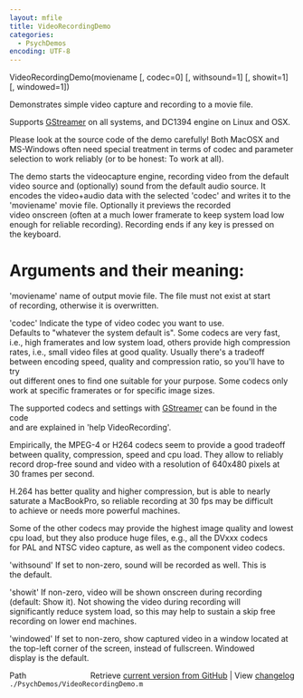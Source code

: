 ```yaml
---
layout: mfile
title: VideoRecordingDemo
categories:
  - PsychDemos
encoding: UTF-8
---
```


VideoRecordingDemo(moviename [, codec=0] [, withsound=1] [, showit=1] [, windowed=1])  

Demonstrates simple video capture and recording to a movie file.  

Supports [GStreamer](/docs/GStreamer) on all systems, and DC1394 engine on Linux and OSX.  

Please look at the source code of the demo carefully! Both MacOSX and  
MS-Windows often need special treatment in terms of codec and parameter  
selection to work reliably (or to be honest: To work at all).  

The demo starts the videocapture engine, recording video from the default  
video source and (optionally) sound from the default audio source. It  
encodes the video+audio data with the selected 'codec' and writes it to the  
'moviename' movie file. Optionally it previews the recorded  
video onscreen (often at a much lower framerate to keep system load low  
enough for reliable recording). Recording ends if any key is pressed on  
the keyboard.  

# Arguments and their meaning:  

'moviename' name of output movie file. The file must not exist at start  
of recording, otherwise it is overwritten.  

'codec' Indicate the type of video codec you want to use.  
Defaults to "whatever the system default is". Some codecs are very fast,  
i.e., high framerates and low system load, others provide high compression  
rates, i.e., small video files at good quality. Usually there's a tradeoff  
between encoding speed, quality and compression ratio, so you'll have to try  
out different ones to find one suitable for your purpose. Some codecs only  
work at specific framerates or for specific image sizes.  

The supported codecs and settings with [GStreamer](/docs/GStreamer) can be found in the code  
and are explained in 'help VideoRecording'.  

Empirically, the MPEG-4 or H264 codecs seem to provide a good tradeoff  
between quality, compression, speed and cpu load. They allow to reliably  
record drop-free sound and video with a resolution of 640x480 pixels at  
30 frames per second.  

H.264 has better quality and higher compression, but is able to nearly  
saturate a MacBookPro, so reliable recording at 30 fps may be difficult  
to achieve or needs more powerful machines.  

Some of the other codecs may provide the highest image quality and lowest  
cpu load, but they also produce huge files, e.g., all the DVxxx codecs  
for PAL and NTSC video capture, as well as the component video codecs.  

'withsound' If set to non-zero, sound will be recorded as well. This is  
the default.  

'showit' If non-zero, video will be shown onscreen during recording  
(default: Show it). Not showing the video during recording will  
significantly reduce system load, so this may help to sustain a skip free  
recording on lower end machines.  

'windowed' If set to non-zero, show captured video in a window located at  
the top-left corner of the screen, instead of fullscreen. Windowed  
display is the default.  



<div class="code_header" style="text-align:right;">
  <span style="float:left;">Path&nbsp;&nbsp;</span> <span class="counter">Retrieve <a href=
  "https://raw.github.com/Psychtoolbox-3/Psychtoolbox-3/beta/./PsychDemos/VideoRecordingDemo.m">current version from GitHub</a> | View <a href=
  "https://github.com/Psychtoolbox-3/Psychtoolbox-3/commits/beta/./PsychDemos/VideoRecordingDemo.m">changelog</a></span>
</div>
<div class="code">
  <code>./PsychDemos/VideoRecordingDemo.m</code>
</div>
